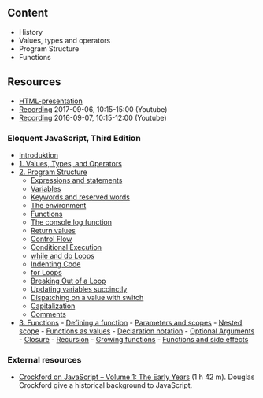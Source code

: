 ## Content
- History
- Values, types and operators
- Program Structure
- Functions

## Resources
- [HTML-presentation](https://rawgit.com/CS-LNU-Learning-Objects/javascript/master/lectures/01/index.html)
- [Recording](https://youtu.be/fgGezdANui4) 2017-09-06, 10:15-15:00 (Youtube)
- [Recording](https://youtu.be/CHrKuuxx-Qo) 2016-09-07, 10:15-12:00 (Youtube)




### Eloquent JavaScript, Third Edition

- [Introduktion](http://eloquentjavascript.net/00_intro.html)
- [1. Values, Types, and Operators](http://eloquentjavascript.net/01_values.html)
- [2. Program Structure](http://eloquentjavascript.net/02_program_structure.html)
	- [Expressions and statements](http://eloquentjavascript.net/02_program_structure.html#h_5fUOQZwwHx)
    - [Variables](http://eloquentjavascript.net/02_program_structure.html#h_rAGNsfewCX)
	- [Keywords and reserved words](http://eloquentjavascript.net/02_program_structure.html#h_ko4pqLOTdI)
    - [The environment](http://eloquentjavascript.net/02_program_structure.html#h_2Tc54fkIgF)
    - [Functions](http://eloquentjavascript.net/02_program_structure.html#h_K5Yd6h3Axg)
    - [The console.log function](http://eloquentjavascript.net/02_program_structure.html#h_6+Vb3XQoaa)
    - [Return values](http://eloquentjavascript.net/02_program_structure.html#h_nULi9znEdr)
    - [Control Flow](http://eloquentjavascript.net/02_program_structure.html#h_rDxYNPd65Z)
    - [Conditional Execution](http://eloquentjavascript.net/02_program_structure.html#h_wpz5oi2dy7)
    - [while and do Loops](http://eloquentjavascript.net/02_program_structure.html#h_FaGGgUI+MM)
    - [Indenting Code](http://eloquentjavascript.net/02_program_structure.html#h_3I0M2f1Cmh)
    - [for Loops](http://eloquentjavascript.net/02_program_structure.html#h_oupMC+5FKN)
    - [Breaking Out of a Loop](http://eloquentjavascript.net/02_program_structure.html#h_WWKAoSPJ47)
    - [Updating variables succinctly](http://eloquentjavascript.net/02_program_structure.html#h_TGUhwjSkqm)
    - [Dispatching on a value with switch](http://eloquentjavascript.net/02_program_structure.html#h_jMKsa0SXdL)
    - [Capitalization](http://eloquentjavascript.net/02_program_structure.html#h_t54vuASjLD)
    - [Comments](http://eloquentjavascript.net/02_program_structure.html#h_/OBuIOX390)
- [3. Functions](http://eloquentjavascript.net/03_functions.html)
        - [Defining a function](http://eloquentjavascript.net/03_functions.html#h_tqLFw/oazr)
        - [Parameters and scopes](http://eloquentjavascript.net/03_functions.html#h_u4j2OhpYkg)
        - [Nested scope](http://eloquentjavascript.net/03_functions.html#h_c/Ms2Ed/N0)
        - [Functions as values](http://eloquentjavascript.net/03_functions.html#h_y6WGSsYfER)
        - [Declaration notation](http://eloquentjavascript.net/03_functions.html#h_H2WKvqbgVY)
        - [Optional Arguments](http://eloquentjavascript.net/03_functions.html#h_1pGtRjrCUp)
        - [Closure](http://eloquentjavascript.net/03_functions.html#h_hOd+yVxaku)
        - [Recursion](http://eloquentjavascript.net/03_functions.html#h_jxl1p970Fy)
        - [Growing functions](http://eloquentjavascript.net/03_functions.html#h_eVDWIAuyBK)
        - [Functions and side effects](http://eloquentjavascript.net/03_functions.html#h_EdyBGBF6y/)


### External resources
- [Crockford on JavaScript – Volume 1: The Early Years](https://youtu.be/JxAXlJEmNMg) (1 h 42 m). Douglas Crockford give a historical background to JavaScript.
